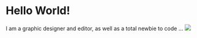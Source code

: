 <h1>Hello World!</h1>
 I am a graphic designer and editor, as well as a total newbie to code ...
<img src = "https://de.vecteezy.com/png/1202954-emoji-biene-cartoon-schweiss">
